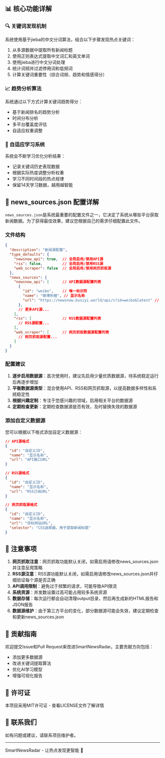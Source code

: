 
## 📊 核心功能详解

### 🔍 关键词发现机制

系统使用基于jieba的中文分词算法，结合以下步骤发现热点关键词：

1. 从多源数据中提取所有新闻标题
2. 使用正则表达式提取中文词汇和英文单词
3. 使用jieba进行中文分词处理
4. 统计词频并过滤停用词和低频词
5. 计算关键词重要性（综合词频、趋势和情感得分）

### 📈 趋势分析算法

系统通过以下方式计算关键词趋势得分：

- 基于新闻排名的趋势分析
- 时间分布分析
- 多平台覆盖度评估
- 自适应权重调整

### 🧠 自适应学习系统

系统会不断学习优化分析结果：

- 记录关键词历史表现数据
- 根据实际热度调整分析权重
- 学习不同时间段的热点规律
- 保留14天学习数据，越用越智能

## 🔧 news_sources.json 配置详解

`news_sources.json`是系统最重要的配置文件之一，它决定了系统从哪些平台获取新闻数据。为了获得最佳效果，建议您根据自己的需求仔细配置此文件。

### 文件结构

```json
{
  "description": "新闻源配置",
  "type_defaults": {
    "newsnow_api": true,  // 全局启用/禁用API源
    "rss": false,         // 全局启用/禁用RSS源
    "web_scraper": false  // 全局启用/禁用网页抓取源
  },
  "news_sources": {
    "newsnow_api": [      // API数据源配置列表
      {
        "id": "weibo",    // 唯一标识符
        "name": "微博热搜", // 显示名称
        "url": "https://newsnow.busiyi.world/api/s?id=weibo&latest" // API URL
      },
      // 更多API源...
    ],
    "rss": [              // RSS数据源配置列表
      // RSS源配置...
    ],
    "web_scraper": [      // 网页抓取数据源配置列表
      // 网页抓取源配置...
    ]
  }
}
```

### 配置建议

1. **逐步启用数据源**：首次使用时，建议先启用少量优质数据源，待系统稳定运行后再逐步增加
2. **平衡数据源类型**：混合使用API、RSS和网页抓取源，以提高数据多样性和系统稳定性
3. **根据兴趣定制**：专注于您感兴趣的领域，启用相关平台的数据源
4. **定期检查更新**：定期检查数据源是否有效，及时替换失效的数据源

### 添加自定义数据源

您可以根据以下格式添加自定义数据源：

```json
// API源格式
{
  "id": "自定义ID",
  "name": "显示名称",
  "url": "API接口URL"
}

// RSS源格式
{
  "id": "自定义ID",
  "name": "显示名称",
  "url": "RSS订阅URL"
}

// 网页抓取源格式
{
  "id": "自定义ID",
  "name": "显示名称",
  "url": "目标网站URL",
  "selector": "CSS选择器，用于提取新闻标题"
}
```

## 🚧 注意事项

1. **网页抓取注意**：网页抓取功能默认关闭，如需启用请修改news_sources.json并注意反爬策略
2. **RSS源注意**：RSS源功能默认关闭，如需启用请修改news_sources.json并仔细验证每个源是否正确
3. **API调用限制**：避免过于频繁的请求，可能导致API限流
4. **系统资源**：并发数设置过高可能占用较多系统资源
5. **数据存储**：每次运行都会自动清理output目录，然后再生成新的HTML报告和JSON报告
6. **数据源维护**：由于第三方平台的变化，部分数据源可能会失效，建议定期检查和更新news_sources.json

## 🤝 贡献指南

欢迎提交Issue和Pull Request来改进SmartNewsRadar。主要贡献方向包括：

- 添加更多数据源
- 改进关键词提取算法
- 优化AI学习模型
- 增强可视化报告

## 📜 许可证

本项目采用MIT许可证 - 查看LICENSE文件了解详情

## 📧 联系我们

如有问题或建议，请联系项目维护者。

---

SmartNewsRadar - 让热点发现更智能 🌟